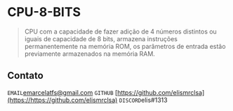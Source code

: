 # CPU-8-BITS
> CPU com a capacidade de fazer adição de 4 números distintos ou iguais de capacidade de 8 bits, armazena instruções permanentemente na memória ROM, os parâmetros de entrada estão previamente armazenados na memória RAM.

## Contato
`EMAIL`emarcelatfs@gmail.com
`GITHUB` [https://github.com/elismrclsa](https://https://github.com/elismrclsa)
`DISCORD`elis#1313
